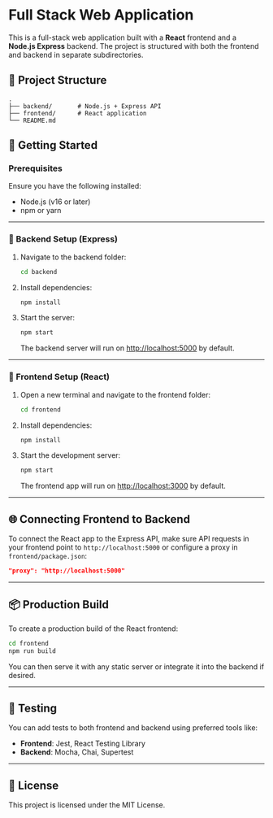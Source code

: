 # Full Stack Web Application
This is a full-stack web application built with a **React** frontend and a **Node.js Express** backend. The project is structured with both the frontend and backend in separate subdirectories.

## 📁 Project Structure

```
.
├── backend/       # Node.js + Express API
├── frontend/      # React application
└── README.md
```

## 🚀 Getting Started

### Prerequisites

Ensure you have the following installed:

- Node.js (v16 or later)
- npm or yarn

---

### 🔧 Backend Setup (Express)

1. Navigate to the backend folder:

   ```bash
   cd backend
   ```

2. Install dependencies:

   ```bash
   npm install
   ```

3. Start the server:

   ```bash
   npm start
   ```

   The backend server will run on [http://localhost:5000](http://localhost:5000) by default.

---

### 🎨 Frontend Setup (React)

1. Open a new terminal and navigate to the frontend folder:

   ```bash
   cd frontend
   ```

2. Install dependencies:

   ```bash
   npm install
   ```

3. Start the development server:

   ```bash
   npm start
   ```

   The frontend app will run on [http://localhost:3000](http://localhost:3000) by default.

---

## 🌐 Connecting Frontend to Backend

To connect the React app to the Express API, make sure API requests in your frontend point to `http://localhost:5000` or configure a proxy in `frontend/package.json`:

```json
"proxy": "http://localhost:5000"
```

---

## 📦 Production Build

To create a production build of the React frontend:

```bash
cd frontend
npm run build
```

You can then serve it with any static server or integrate it into the backend if desired.

---

## 🧪 Testing

You can add tests to both frontend and backend using preferred tools like:

- **Frontend**: Jest, React Testing Library
- **Backend**: Mocha, Chai, Supertest

---

## 📄 License

This project is licensed under the MIT License.
